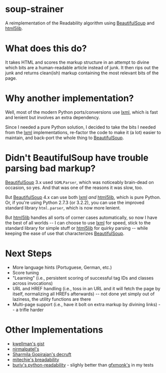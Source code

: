 soup-strainer
=============

A reimplementation of the Readability algorithm using [BeautifulSoup][bs] and [html5lib][h5].

# What does this do?

It takes HTML and scores the markup structure in an attempt to divine which bits are a human-readable article instead of junk. It then rips out the junk and returns clean(ish) markup containing the most relevant bits of the page.

# Why another implementation?

Well, most of the modern Python ports/conversions use [lxml][lx], which is fast and lenient but involves an extra dependency. 

Since I needed a pure Python solution, I decided to take the bits I needed from the [lxml][lx] implementations, re-factor the code to make it (a lot) easier to maintain, and back-port the whole thing to [BeautifulSoup][bs].

# Didn't BeautifulSoup have trouble parsing bad markup?

[BeautifulSoup][bs] 3.x used `SGMLParser`, which was noticeably brain-dead on occasion, so yes. And that was one of the reasons it was slow, too.

But [BeautifulSoup][bs] 4.x can use both [lxml][lx] _and_ [html5lib][h5], which is pure Python. Or, if you're using Python 2.7.3 (or 3.2.2), you can use the improved standard library `html.parser`, which is now more lenient.

But [html5lib][h5] handles all sorts of corner cases automatically, so now I have the best of all worlds -- I can choose to use [lxml][lx] for speed, stick to the standard library for simple stuff or [html5lib][h5] for quirky parsing -- while keeping the ease of use that characterizes [BeautifulSoup][bs].

# Next Steps

* More language hints (Portuguese, German, etc.)
* Score tuning
* "Learning" (i.e., persistent scoring of successful tag IDs and classes across invocations)
* URL and HREF handling (i.e., toss in an URL and it will fetch the page by itself, normalizing all HREFs afterwards) -- not done yet simply out of laziness, the utility functions are there
* Multi-page support (i.e., have it bolt on extra markup by divining links) -- a trifle harder

# Other Implementations

* [kwellman's gist](https://gist.github.com/kwellman/632442)
* [nirmalpatel's](http://nirmalpatel.com/fcgi/hn.py)
* [Sharmila Gopirajan's decruft](http://code.google.com/p/decruft)
* [mitechie's breadability](https://github.com/mitechie/breadability)
* [buriy's python-readability](https://github.com/buriy/python-readability) - slighly better than [gfxmonk's](https://github.com/gfxmonk/python-readability) in my tests

[h5]: http://code.google.com/p/html5lib/
[bs]: http://www.crummy.com/software/BeautifulSoup/
[lx]: http://lxml.de
